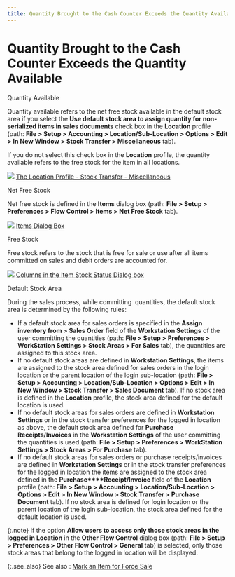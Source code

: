 ```yaml
---
title: Quantity Brought to the Cash Counter Exceeds the Quantity Available
---
```


# Quantity Brought to the Cash Counter Exceeds the Quantity Available


Quantity Available


Quantity available refers to the net free stock available in the default  stock area if you select the **Use default 
 stock area to assign quantity for non-serialized items in sales documents**  check box in the **Location** profile  (path: **File &gt; Setup &gt; Accounting 
 &gt; Location/Sub-Location &gt; Options &gt; Edit &gt; In New Window &gt; 
 Stock Transfer &gt; Miscellaneous** tab).


If you do not select this check box in the **Location**  profile, the quantity available refers to the free stock for the item  in all locations.


![]({{site.pos_baseurl}}/img/lens.gif) [The  Location Profile - Stock Transfer - Miscellaneous]({{site.sc_chm}}/misc/stock_transfer_miscellaneous.html)


Net Free Stock


Net free stock is defined in the **Items**  dialog box (path: **File &gt; Setup &gt; 
 Preferences &gt; Flow Control &gt; Items &gt; Net Free Stock** tab).


![]({{site.pos_baseurl}}/img/lens.gif) [Items  Dialog Box]({{site.mi_chm}}/misc/the_flow_control_setup_dialog_box_net_free_stock_mi.html)


Free Stock


Free stock refers to the stock that is free for sale or use after all  items committed on sales and debit orders are accounted for.


![]({{site.pos_baseurl}}/img/lens.gif) [Columns  in the Item Stock Status Dialog box]({{site.mi_chm}}/misc/columns_in_the_item_stock_status_dialog_box.html)


Default Stock Area


During the sales process, while committing  quantities,  the default stock area is determined by the following rules:

- If a default  stock area for sales orders is specified in the **Assign 
 inventory from &gt; Sales Order** field of the **Workstation 
 Settings** of the user committing the quantities (path: **File &gt; Setup &gt; Preferences &gt; WorkStation 
 Settings &gt; Stock Areas &gt; For Sales** tab), the quantities are  assigned to this stock area.
- If no default  stock areas are defined in **Workstation 
 Settings**, the items are assigned to the stock area defined for  sales orders in the login location or the parent location of the login  sub-location (path: **File &gt; Setup &gt; 
 Accounting &gt; Location/Sub-Location &gt; Options &gt; Edit &gt; In New 
 Window &gt; Stock Transfer &gt; Sales Document** tab). If no stock  area is defined in the **Location**  profile, the stock area defined for the default location is used.
- If no default  stock areas for sales orders are defined in **Workstation 
 Settings** or in the stock transfer preferences for the logged in  location as above, the default stock area defined for **Purchase 
 Receipts/Invoices** in the **Workstation 
 Settings** of the user committing the quantities is used (path: **File &gt; Setup &gt; Preferences &gt; WorkStation 
 Settings &gt; Stock Areas &gt; For Purchase** tab).
- If no default  stock areas for sales orders or purchase receipts/invoices are defined  in **Workstation Settings** or in  the stock transfer preferences for the logged in location the items are  assigned to the stock area defined in the **Purchase****Receipt/Invoice** field of the **Location** profile (path: **File 
 &gt; Setup &gt; Accounting &gt; Location/Sub-Location &gt; Options &gt; 
 Edit &gt; In New Window &gt; Stock Transfer &gt; Purchase Document**  tab). If no stock area is defined for login location or the parent location  of the login sub-location, the stock area defined for the default location  is used.



{:.note}
If the option **Allow users to access 
 only those stock areas in the logged in Location** in the **Other 
 Flow Control** dialog box (path: **File 
 &gt; Setup &gt; Preferences &gt; Other Flow Control &gt; General**  tab) is selected, only those stock areas that belong to the logged in  location will be displayed.


{:.see_also}
See also
: [Mark an  Item for Force Sale]({{site.pos_baseurl}}/misc/mark_an_item_for_force_sale.html)
